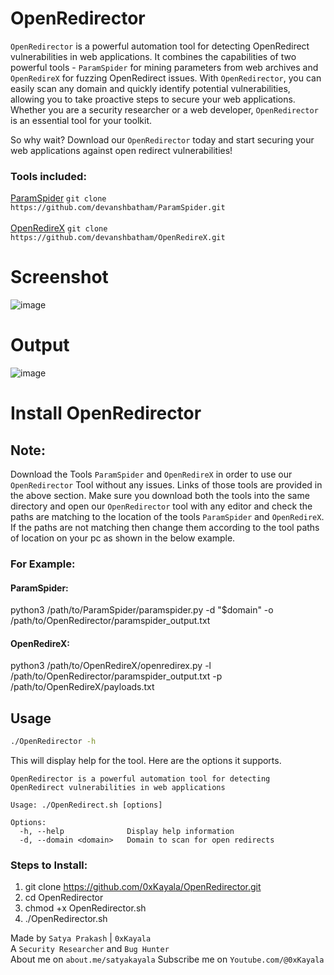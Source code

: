 # OpenRedirector
`OpenRedirector` is a powerful automation tool for detecting OpenRedirect vulnerabilities in web applications. It combines the capabilities of two powerful tools - `ParamSpider` for mining parameters from web archives and `OpenRedireX` for fuzzing OpenRedirect issues. With `OpenRedirector`, you can easily scan any domain and quickly identify potential vulnerabilities, allowing you to take proactive steps to secure your web applications. Whether you are a security researcher or a web developer, `OpenRedirector` is an essential tool for your toolkit.

So why wait? Download our `OpenRedirector` today and start securing your web applications against open redirect vulnerabilities!

### Tools included:
[ParamSpider](https://github.com/devanshbatham/ParamSpider) `git clone https://github.com/devanshbatham/ParamSpider.git`<br><br>
[OpenRedireX](https://github.com/devanshbatham/OpenRedireX) `git clone https://github.com/devanshbatham/OpenRedireX.git`

# Screenshot
![image](https://user-images.githubusercontent.com/16838353/231228421-61f82713-39f7-4593-8fef-a66d1dd7d758.png)

# Output
![image](https://user-images.githubusercontent.com/16838353/231231594-e9b2dd9e-bc9b-4bdc-824c-cd73e9aff118.png)

# Install OpenRedirector

## Note:
Download the Tools `ParamSpider` and `OpenRedireX` in order to use our `OpenRedirector` Tool without any issues. Links of those tools are provided in the above section. Make sure you download both the tools into the same directory and open our `OpenRedirector` tool with any editor and check the paths are matching to the location of the tools `ParamSpider` and `OpenRedireX`. If the paths are not matching then change them according to the tool paths of location on your pc as shown in the below example.

### For Example:

#### ParamSpider:
python3 /path/to/ParamSpider/paramspider.py -d "$domain" -o /path/to/OpenRedirector/paramspider_output.txt
#### OpenRedireX:
python3 /path/to/OpenRedireX/openredirex.py -l /path/to/OpenRedirector/paramspider_output.txt -p /path/to/OpenRedireX/payloads.txt

## Usage

```sh
./OpenRedirector -h
```

This will display help for the tool. Here are the options it supports.


```console
OpenRedirector is a powerful automation tool for detecting OpenRedirect vulnerabilities in web applications

Usage: ./OpenRedirect.sh [options]

Options:
  -h, --help              Display help information
  -d, --domain <domain>   Domain to scan for open redirects
```  

### Steps to Install:
1. git clone https://github.com/0xKayala/OpenRedirector.git
2. cd OpenRedirector
3. chmod +x OpenRedirector.sh
4. ./OpenRedirector.sh


Made by
`Satya Prakash` | `0xKayala` \
A `Security Researcher` and `Bug Hunter` \
About me on `about.me/satyakayala`
Subscribe me on `Youtube.com/@0xKayala`
